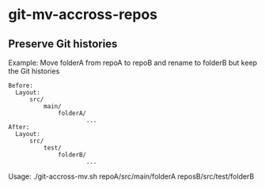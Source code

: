 # git-mv-accross-repos
## Preserve Git histories

Example: Move folderA from repoA to repoB and rename to folderB but keep the Git histories

    Before: 
      Layout:
          src/
              main/
                  folderA/
                          ...
    After: 
      Layout:
          src/
              test/
                  folderB/
                          ...

Usage: ./git-accross-mv.sh repoA/src/main/folderA reposB/src/test/folderB
